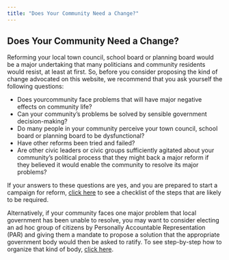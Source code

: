 ```yaml
---
title: "Does Your Community Need a Change?"
---
```


## Does Your Community Need a Change?

Reforming your local town council, school board or planning board would be a major undertaking that many politicians and community residents would resist, at least at first. So, before you consider proposing the kind of change advocated on this website, we recommend that you ask yourself the following questions:

  * Does yourcommunity face problems that will have major negative effects on community life?
  * Can your community’s problems be solved by sensible government decision-making?
  * Do many people in your community perceive your town council, school board or planning board to be dysfunctional?
  * Have other reforms been tried and failed?
  * Are other civic leaders or civic groups sufficiently agitated about your community’s political process that they might back a major reform if they believed it would enable the community to resolve its major problems?

If your answers to these questions are yes, and you are prepared to start a campaign for reform, [click here][1] to see a checklist of the steps that are likely to be required.

Alternatively, if your community faces one major problem that local government has been unable to resolve, you may want to consider electing an ad hoc group of citizens by Personally Accountable Representation (PAR) and giving them a mandate to propose a solution that the appropriate government body would then be asked to ratify. To see step-by-step how to organize that kind of body, [click here][2].

   [1]: http://www.genuinerepresentation.org/content/steps-reform-your-community
   [2]: http://www.genuinerepresentation.org/content/town-1